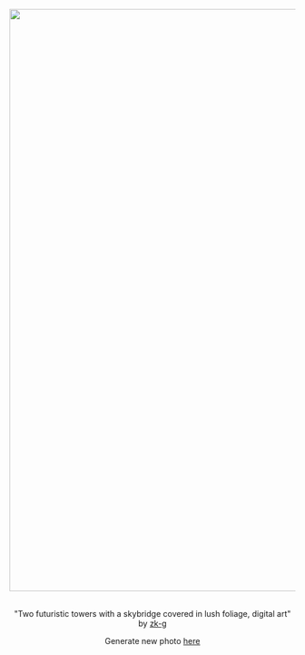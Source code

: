 
<div align="center">
  <br>
  <a href="https://raw.githubusercontent.com/zk-g/zk-g/main/images/2023_02_26_zk-g_two_futuristic_towers_with_a_skybridge_covered_in_lush_foliage__digital_art.png"><img src="https://raw.githubusercontent.com/zk-g/zk-g/main/images/2023_02_26_zk-g_two_futuristic_towers_with_a_skybridge_covered_in_lush_foliage__digital_art.png" width="1024px"></a>
  <br>
  <br>
  <p class="has-text-grey">"Two futuristic towers with a skybridge covered in lush foliage, digital art" by <a href="https://github.com/zk-g" target="_blank">zk-g</a></p>
  <p class="has-text-grey">Generate new photo <a href="https://github.com/zk-g/zk-g/issues/new/choose">here</a></p>
</div>
